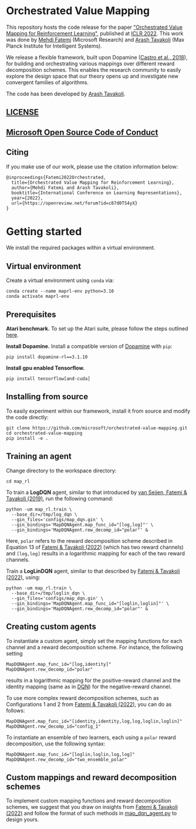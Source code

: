 # **Orchestrated Value Mapping**

This repository hosts the code release for the paper ["Orchestrated Value Mapping for Reinforcement Learning"](https://arxiv.org/abs/2203.07171), published at [ICLR 2022][map_rl]. This work was done by [Mehdi Fatemi](https://www.microsoft.com/en-us/research/people/mefatemi) (Microsoft Research) and [Arash Tavakoli](https://atavakol.github.io) (Max Planck Institute for Intelligent Systems).

We release a flexible framework, built upon Dopamine ([Castro et al., 2018][dopamine_paper]), for building and orchestrating various mappings over different reward decomposition schemes. This enables the research community to easily explore the design space that our theory opens up and investigate new convergent families of algorithms.

The code has been developed by [Arash Tavakoli](https://github.com/atavakol).

## [LICENSE](https://github.com/microsoft/orchestrated-value-mapping/blob/master/LICENSE)

## [Microsoft Open Source Code of Conduct](https://opensource.microsoft.com/codeofconduct)
 

## Citing

If you make use of our work, please use the citation information below:

```
@inproceedings{Fatemi2022Orchestrated,
  title={Orchestrated Value Mapping for Reinforcement Learning},
  author={Mehdi Fatemi and Arash Tavakoli},
  booktitle={International Conference on Learning Representations},
  year={2022},
  url={https://openreview.net/forum?id=c87d0TS4yX}
}
```

# Getting started

We install the required packages within a virtual environment. 


## Virtual environment

Create a virtual environment using `conda` via: 

```
conda create --name maprl-env python=3.10
conda activate maprl-env
```


## Prerequisites

**Atari benchmark.** 
To set up the Atari suite, please follow the steps outlined [here](https://github.com/google/dopamine/blob/master/README.md#prerequisites).    

**Install Dopamine.** Install a compatible version of [Dopamine][dopamine_repo] with `pip`:
```
pip install dopamine-rl==3.1.10
```

**Install gpu enabled Tensorflow.**
```
pip install tensorflow[and-cuda]
```


## Installing from source

To easily experiment within our framework, install it from source and modify the code directly:

```
git clone https://github.com/microsoft/orchestrated-value-mapping.git
cd orchestrated-value-mapping
pip install -e .
```


## Training an agent

Change directory to the workspace directory:
```
cd map_rl
```

To train a **LogDQN** agent, similar to that introduced by [van Seijen, Fatemi & Tavakoli (2019)][log_rl], run the following command:
```
python -um map_rl.train \
  --base_dir=/tmp/log_dqn \
  --gin_files='configs/map_dqn.gin' \
  --gin_bindings='MapDQNAgent.map_func_id="[log,log]"' \
  --gin_bindings='MapDQNAgent.rew_decomp_id="polar"' &
```
Here, `polar` refers to the reward decomposition scheme described in Equation 13 of [Fatemi & Tavakoli (2022)][map_rl] (which has two reward channels) and `[log,log]` results in a logarithmic mapping for each of the two reward channels. 

Train a **LogLinDQN** agent, similar to that described by [Fatemi & Tavakoli (2022)][map_rl], using:
```
python -um map_rl.train \
  --base_dir=/tmp/loglin_dqn \
  --gin_files='configs/map_dqn.gin' \
  --gin_bindings='MapDQNAgent.map_func_id="[loglin,loglin]"' \
  --gin_bindings='MapDQNAgent.rew_decomp_id="polar"' &
```


## Creating custom agents

To instantiate a custom agent, simply set the mapping functions for each channel and a reward decomposition scheme. For instance, the following setting
```
MapDQNAgent.map_func_id="[log,identity]"
MapDQNAgent.rew_decomp_id="polar"
```
results in a logarithmic mapping for the positive-reward channel and the identity mapping (same as in [DQN][dqn]) for the negative-reward channel. 

To use more complex reward decomposition schemes, such as Configurations 1 and 2 from [Fatemi & Tavakoli (2022)][map_rl], you can do as follows:
```
MapDQNAgent.map_func_id="[identity,identity,log,log,loglin,loglin]"
MapDQNAgent.rew_decomp_id="config_1"
```

To instantiate an ensemble of two learners, each using a `polar` reward decomposition, use the following syntax:
```
MapDQNAgent.map_func_id="[loglin,loglin,log,log]"
MapDQNAgent.rew_decomp_id="two_ensemble_polar"
```


## Custom mappings and reward decomposition schemes

To implement custom mapping functions and reward decomposition schemes, we suggest that you draw on insights from [Fatemi & Tavakoli (2022)][map_rl] and follow the format of such methods in [map_dqn_agent.py](https://github.com/microsoft/orchestrated-value-mapping/map_rl/map_dqn_agent.py) to design yours.  



[map_rl]: https://openreview.net/forum?id=c87d0TS4yX
[log_rl]: https://arxiv.org/abs/1906.00572
[dqn]: https://storage.googleapis.com/deepmind-media/dqn/DQNNaturePaper.pdf
[dopamine_paper]: https://arxiv.org/abs/1812.06110
[dopamine_repo]: https://github.com/google/dopamine